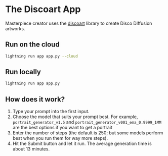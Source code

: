 # The Discoart App

Masterpiece creator uses the [discoart](https://github.com/jina-ai/discoartf) library to create Disco Diffusion artworks.

## Run on the cloud
```bash
lightning run app app.py --cloud
```
## Run locally
```bash
lightning run app app.py
```

## How does it work?

1. Type your prompt into the first input.
2.  Choose the model that suits your prompt best. For example, `portrait_generator_v1.5` and `portrait_generator_v001_ema_0.9999_1MM` are the best options if you want to get a portrait
3. Enter the number of steps (the default is 250; but some models perform best when you run them for way more steps).
4. Hit the Submit button and let it run. The average generation time is about 13 minutes.
